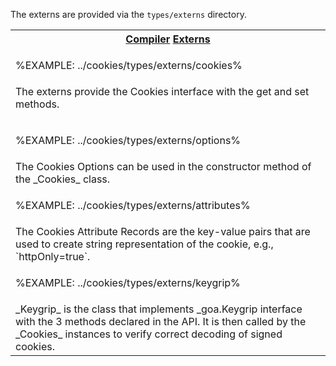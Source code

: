 The externs are provided via the `types/externs` directory.

<!-- <details>
<summary>Show [Externs](t)</summary> -->

<table>
<tr><th><a href="https://compiler.page">Compiler</a> <a href="../blob/master/types/externs">Externs</a></th></tr>
<!-- block-start -->
<tr><td>

%EXAMPLE: ../cookies/types/externs/cookies%
</td></tr>
<tr><td><md2html>
The externs provide the Cookies interface with the get and set methods.

</md2html></td></tr>

<!-- block-start -->
<!-- block-start -->
<tr><td>

%EXAMPLE: ../cookies/types/externs/options%
</td></tr>
<tr><td><md2html>
The Cookies Options can be used in the constructor method of the _Cookies_ class.
</md2html></td></tr>
<!-- block-start -->
<tr><td>

%EXAMPLE: ../cookies/types/externs/attributes%
</td></tr>
<tr><td><md2html>
The Cookies Attribute Records are the key-value pairs that are used to create string representation of the cookie, e.g., `httpOnly=true`.
</md2html></td></tr>

<!-- block-start -->
<tr><td>

%EXAMPLE: ../cookies/types/externs/keygrip%
</td></tr>
<tr><td><md2html>
_Keygrip_ is the class that implements _goa.Keygrip interface with the 3 methods declared in the API. It is then called by the
_Cookies_ instances to verify correct decoding of signed cookies.
</md2html></td></tr>

</table>

<!-- </details> -->